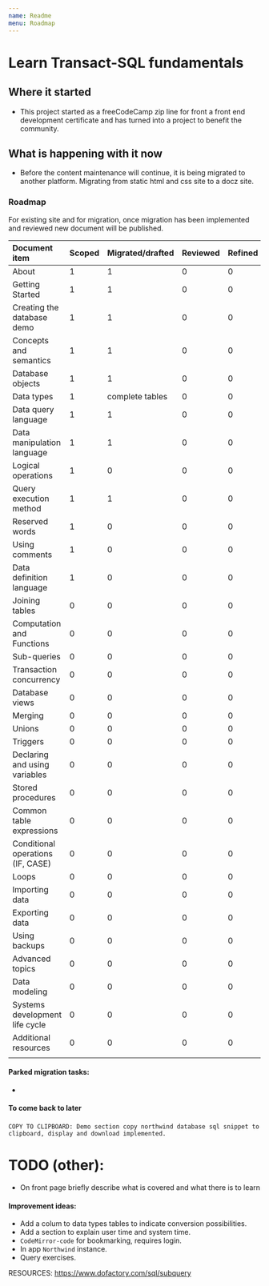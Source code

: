 ```yaml
---
name: Readme
menu: Roadmap
---
```


# Learn Transact-SQL fundamentals

[](https://storage.googleapis.com/img/)

## Where it started

- This project started as a freeCodeCamp zip line for front a front end development certificate and has turned into a project to benefit the community.

## What is happening with it now

- Before the content maintenance will continue, it is being migrated to another platform. Migrating from static html and css site to a docz site.

### Roadmap

For existing site and for migration, once migration has been implemented and reviewed new document will be published.

| Document item                     | Scoped | Migrated/drafted | Reviewed | Refined | Published | Improve |
| :-------------------------------- | ------ | ---------------- | -------- | ------- | --------- | ------- |
| About                             | 1      | 1                | 0        | 0       | 0         | 0       |
| Getting Started                   | 1      | 1                | 0        | 0       | 0         | 0       |
| Creating the database demo        | 1      | 1                | 0        | 0       | 0         | 1       |
| Concepts and semantics            | 1      | 1                | 0        | 0       | 0         | 0       |
| Database objects                  | 1      | 1                | 0        | 0       | 0         | 1       |
| Data types                        | 1      | complete tables  | 0        | 0       | 0         | 1       |
| Data query language               | 1      | 1                | 0        | 0       | 0         |         |
| Data manipulation language        | 1      | 1                | 0        | 0       | 0         |         |
| Logical operations                | 1      | 0                | 0        | 0       | 0         |         |
| Query execution method            | 1      | 1                | 0        | 0       | 0         |         |
| Reserved words                    | 1      | 0                | 0        | 0       | 0         |         |
| Using comments                    | 1      | 0                | 0        | 0       | 0         |         |
| Data definition language          | 1      | 0                | 0        | 0       | 0         |         |
| Joining tables                    | 0      | 0                | 0        | 0       | 0         |         |
| Computation and Functions         | 0      | 0                | 0        | 0       | 0         |         |
| Sub-queries                       | 0      | 0                | 0        | 0       | 0         |         |
| Transaction concurrency           | 0      | 0                | 0        | 0       | 0         |         |
| Database views                    | 0      | 0                | 0        | 0       | 0         |         |
| Merging                           | 0      | 0                | 0        | 0       | 0         |         |
| Unions                            | 0      | 0                | 0        | 0       | 0         |         |
| Triggers                          | 0      | 0                | 0        | 0       | 0         |         |
| Declaring and using variables     | 0      | 0                | 0        | 0       | 0         |         |
| Stored procedures                 | 0      | 0                | 0        | 0       | 0         |         |
| Common table expressions          | 0      | 0                | 0        | 0       | 0         |         |
| Conditional operations (IF, CASE) | 0      | 0                | 0        | 0       | 0         |         |
| Loops                             | 0      | 0                | 0        | 0       | 0         |         |
| Importing data                    | 0      | 0                | 0        | 0       | 0         |         |
| Exporting data                    | 0      | 0                | 0        | 0       | 0         |         |
| Using backups                     | 0      | 0                | 0        | 0       | 0         |         |
| Advanced topics                   | 0      | 0                | 0        | 0       | 0         |         |
| Data modeling                     | 0      | 0                | 0        | 0       | 0         |         |
| Systems development life cycle    | 0      | 0                | 0        | 0       | 0         |         |
| Additional resources              | 0      | 0                | 0        | 0       | 0         |         |
|                                   |        |                  |          |         |           |         |

#### Parked migration tasks:

- 

#### To come back to later

  ​ `COPY TO CLIPBOARD: Demo section copy northwind database sql snippet to clipboard, display and download implemented.` 

  

# TODO (other): 

- On front page briefly describe what is covered and what there is to learn

#### Improvement ideas:

- Add a colum to data types tables to indicate  conversion possibilities.
- Add a section to explain user time and system time.
- `CodeMirror-code` for bookmarking, requires login.
- In app `Northwind` instance.
- Query exercises. 

RESOURCES:
https://www.dofactory.com/sql/subquery


